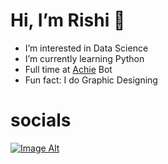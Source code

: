 # Hi, I’m Rishi 👋
- I’m interested in Data Science
- I’m currently learning Python
- Full time at [Achie]( https://achiebot.netlify.app/) Bot
- Fun fact: I do Graphic Designing

# socials
[![Image Alt]()](https://www.instagram.com/rishizip/)
